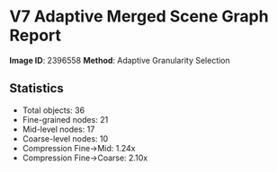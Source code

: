 # V7 Adaptive Merged Scene Graph Report

**Image ID**: 2396558
**Method**: Adaptive Granularity Selection

## Statistics

- Total objects: 36
- Fine-grained nodes: 21
- Mid-level nodes: 17
- Coarse-level nodes: 10
- Compression Fine→Mid: 1.24x
- Compression Fine→Coarse: 2.10x
